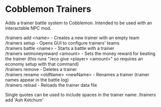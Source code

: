 # Cobblemon Trainers
Adds a trainer battle system to Cobblemon. Intended to be used with an interactable NPC mod.

/trainers add \<name\> - Creates a new trainer with an empty team\
/trainers setup - Opens GUI to configure trainers' teams\
/trainers battle \<name\> - Starts a battle with a trainer\
/trainers setmoneyreward \<amount\> - Sets the money reward for beating the trainer (this runs "/eco give \<player\> \<amount\>" so requires an economy setup with that command)\
/trainers remove <name> - Deletes a trainer\
/trainers rename \<oldName\> \<newName\> - Renames a trainer (trainer names appear in the battle log)\
/trainers reload - Reloads the trainer data file

Single quotes can be used to include spaces in the trainer name: /trainers add 'Ash Ketchum'
